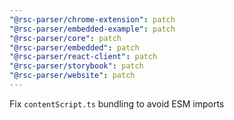 ```yaml
---
"@rsc-parser/chrome-extension": patch
"@rsc-parser/embedded-example": patch
"@rsc-parser/core": patch
"@rsc-parser/embedded": patch
"@rsc-parser/react-client": patch
"@rsc-parser/storybook": patch
"@rsc-parser/website": patch
---
```


Fix `contentScript.ts` bundling to avoid ESM imports
